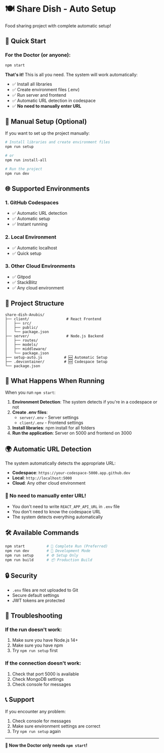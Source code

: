 # 🍽️ Share Dish - Auto Setup

Food sharing project with complete automatic setup!

## 🚀 Quick Start

### For the Doctor (or anyone):
```bash
npm start
```

**That's it!** This is all you need. The system will work automatically:
- ✅ Install all libraries
- ✅ Create environment files (.env)
- ✅ Run server and frontend
- ✅ Automatic URL detection in codespace
- ✅ **No need to manually enter URL**

## 🔧 Manual Setup (Optional)

If you want to set up the project manually:

```bash
# Install libraries and create environment files
npm run setup

# or
npm run install-all

# Run the project
npm run dev
```

## 🌐 Supported Environments

### 1. GitHub Codespaces
- ✅ Automatic URL detection
- ✅ Automatic setup
- ✅ Instant running

### 2. Local Environment
- ✅ Automatic localhost
- ✅ Quick setup

### 3. Other Cloud Environments
- ✅ Gitpod
- ✅ StackBlitz
- ✅ Any cloud environment

## 📁 Project Structure

```
share-dish-Anubis/
├── client/                 # React Frontend
│   ├── src/
│   ├── public/
│   └── package.json
├── server/                 # Node.js Backend
│   ├── routes/
│   ├── models/
│   ├── middleware/
│   └── package.json
├── setup-auto.js          # 🆕 Automatic Setup
├── .devcontainer/         # 🆕 Codespace Setup
└── package.json
```

## 🔄 What Happens When Running

When you run `npm start`:

1. **Environment Detection**: The system detects if you're in a codespace or not
2. **Create .env files**: 
   - `server/.env` - Server settings
   - `client/.env` - Frontend settings
3. **Install libraries**: npm install for all folders
4. **Run the application**: Server on 5000 and frontend on 3000

## 🌍 Automatic URL Detection

The system automatically detects the appropriate URL:

- **Codespace**: `https://your-codespace-5000.app.github.dev`
- **Local**: `http://localhost:5000`
- **Cloud**: Any other cloud environment

### 🚫 No need to manually enter URL!
- You don't need to write `REACT_APP_API_URL` in `.env` file
- You don't need to know the codespace URL
- The system detects everything automatically

## 🛠️ Available Commands

```bash
npm start          # 🚀 Complete Run (Preferred)
npm run dev        # 🔧 Development Mode
npm run setup      # ⚙️ Setup Only
npm run build      # 📦 Production Build
```

## 🔒 Security

- `.env` files are not uploaded to Git
- Secure default settings
- JWT tokens are protected

## 🐛 Troubleshooting

### If the run doesn't work:
1. Make sure you have Node.js 14+
2. Make sure you have npm
3. Try `npm run setup` first

### If the connection doesn't work:
1. Check that port 5000 is available
2. Check MongoDB settings
3. Check console for messages

## 📞 Support

If you encounter any problem:
1. Check console for messages
2. Make sure environment settings are correct
3. Try `npm run setup` again

---

**🎉 Now the Doctor only needs `npm start`!** 